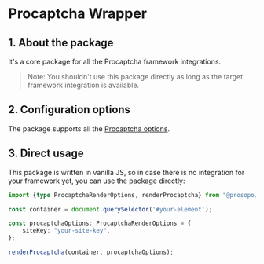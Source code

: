 # Procaptcha Wrapper

## 1. About the package

It's a core package for all the Procaptcha framework integrations.

> Note: You shouldn't use this package directly as long as the target framework integration is available.

## 2. Configuration options

The package supports all the [Procaptcha options](https://docs.prosopo.io/en/basics/client-side-rendering/).

## 3. Direct usage

This package is written in vanilla JS, so in case there is no integration for your framework yet, you can use the package
directly:

```typescript
import {type ProcaptchaRenderOptions, renderProcaptcha} from "@prosopo/procaptcha-wrapper";

const container = document.querySelector('#your-element');

const procaptchaOptions: ProcaptchaRenderOptions = {
    siteKey: "your-site-key",
};

renderProcaptcha(container, procaptchaOptions);
```
